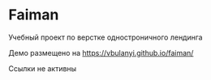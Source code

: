 # Faiman

Учебный проект по верстке одностроничного лендинга

Демо размещено на https://vbulanyi.github.io/faiman/

Ссылки не активны
